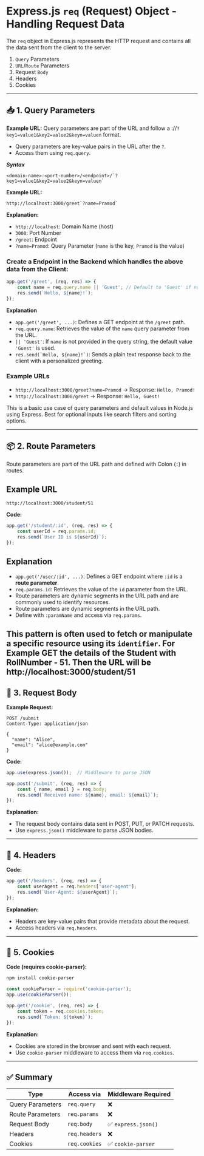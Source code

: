# Express.js `req` (Request) Object - Handling Request Data

The `req` object in Express.js represents the HTTP request and contains all the data sent from the client to the server.
1. `Query` Parameters
2. `URL`/`Route` Parameters
3. Request `Body`
4. Headers
5. Cookies
---

## 📥 1. Query Parameters

**Example URL:**
Query parameters are part of the URL and follow a <domain-name>:<port-number>/<endpoint>/`?key1=value1&key2=value2&keyn=valuen` format.

- Query parameters are key-value pairs in the URL after the `?`.
- Access them using `req.query`.

***Syntax***
```JS
<domain-name>:<port-number>/<endpoint>/`?key1=value1&key2=value2&keyn=valuen`
```

**Example URL:**
```JS
http://localhost:3000/greet`?name=Pramod`
```

**Explanation:**

- `http://localhost`: Domain Name (host)
- `3000`: Port Number
- `/greet`: Endpoint
- `?name=Pramod`: Query Parameter (`name` is the key, `Pramod` is the value)


### Create a Endpoint in the Backend which handles the above data from the Client:
```js
app.get('/greet', (req, res) => {
    const name = req.query.name || 'Guest'; // Default to 'Guest' if no name is provided
    res.send(`Hello, ${name}!`);
});
```

**Explanation**

- `app.get('/greet', ...)`: Defines a GET endpoint at the `/greet` path.
- `req.query.name`: Retrieves the value of the `name` query parameter from the URL.
- `|| 'Guest'`: If `name` is not provided in the query string, the default value `'Guest'` is used.
- ``res.send(`Hello, ${name}!`)``: Sends a plain text response back to the client with a personalized greeting.

### Example URLs

- `http://localhost:3000/greet?name=Pramod` → Response: `Hello, Pramod!`
- `http://localhost:3000/greet` → Response: `Hello, Guest!`

This is a basic use case of query parameters and default values in Node.js using Express.
Best for optional inputs like search filters and sorting options.


---

## 📦 2. Route Parameters
Route parameters are part of the URL path and defined with Colon (`:`) in routes.

## Example URL

```JS
http://localhost:3000/student/51
```

**Code:**
```js
app.get('/student/:id', (req, res) => {
    const userId = req.params.id;
    res.send(`User ID is ${userId}`);
});
```
## Explanation

- `app.get('/user/:id', ...)`: Defines a GET endpoint where `:id` is a **route parameter**.
- `req.params.id`: Retrieves the value of the `id` parameter from the URL.
- Route parameters are dynamic segments in the URL path and are commonly used to identify resources.
- Route parameters are dynamic segments in the URL path.
- Define with `:paramName` and access via `req.params`.


This pattern is often used to fetch or manipulate a specific resource using its `identifier`.
For Example GET the details of the Student with RollNumber - 51. Then the URL will be http://localhost:3000/student/51 
---

## 🧾 3. Request Body

**Example Request:**
```
POST /submit
Content-Type: application/json

{
  "name": "Alice",
  "email": "alice@example.com"
}
```

**Code:**
```js
app.use(express.json());  // Middleware to parse JSON

app.post('/submit', (req, res) => {
    const { name, email } = req.body;
    res.send(`Received name: ${name}, email: ${email}`);
});
```

**Explanation:**
- The request body contains data sent in POST, PUT, or PATCH requests.
- Use `express.json()` middleware to parse JSON bodies.

---

## 🧾 4. Headers

**Code:**
```js
app.get('/headers', (req, res) => {
    const userAgent = req.headers['user-agent'];
    res.send(`User-Agent: ${userAgent}`);
});
```

**Explanation:**
- Headers are key-value pairs that provide metadata about the request.
- Access headers via `req.headers`.

---

## 🍪 5. Cookies

**Code (requires cookie-parser):**
```bash
npm install cookie-parser
```

```js
const cookieParser = require('cookie-parser');
app.use(cookieParser());

app.get('/cookie', (req, res) => {
    const token = req.cookies.token;
    res.send(`Token: ${token}`);
});
```

**Explanation:**
- Cookies are stored in the browser and sent with each request.
- Use `cookie-parser` middleware to access them via `req.cookies`.

---

## ✅ Summary

| Type             | Access via    | Middleware Required |
| ---------------- | ------------- | ------------------- |
| Query Parameters | `req.query`   | ❌                   |
| Route Parameters | `req.params`  | ❌                   |
| Request Body     | `req.body`    | ✅ `express.json()`  |
| Headers          | `req.headers` | ❌                   |
| Cookies          | `req.cookies` | ✅ `cookie-parser`   |

